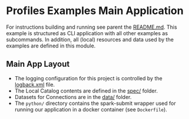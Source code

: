 # Profiles Examples Main Application

For instructions building and running see parent the [README.md](../README.md). This example is structured as CLI
application with all other examples as subcommands. In addition, all (local) resources and data used by the examples are
defined in this module.

## Main App Layout
* The logging configuration for this project is controlled by the [logback.xml](./src/main/resources/logback.xml) file.
* The Local Catalog contents are defined in the [spec/](src/main/resources/spec) folder.
* Datasets for Connections are in the [data/](src/main/resources/data) folder.
* The `python/` directory contains the spark-submit wrapper used for running our application in a docker container (see `Dockerfile`).
